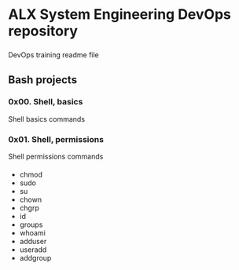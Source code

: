 # ALX System Engineering DevOps repository
###
DevOps training readme file
## Bash projects

### 0x00. Shell, basics
Shell basics commands

### 0x01. Shell, permissions
Shell permissions commands

####

  - chmod
  - sudo
  - su
  - chown
  - chgrp
  - id
  - groups
  - whoami
  - adduser
  - useradd
  - addgroup
